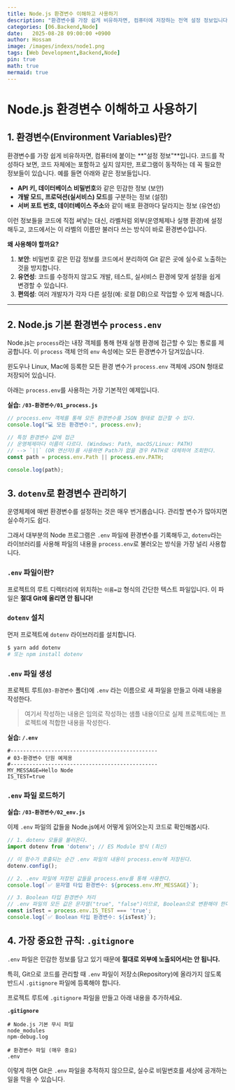 ```yaml
---
title: Node.js 환경변수 이해하고 사용하기
description: "환경변수를 가장 쉽게 비유하자면, 컴퓨터에 저장하는 전역 설정 정보입니다. 코드를 작성하다 보면, 코드 자체에는 포함하고 싶지 않지만, 프로그램이 동작하는 데 꼭 필요한 정보들이 있습니다. 여기서는 이러한 환경변수를 다루는 방법에 대해 설명 합니다."
categories: [06.Backend,Node]
date:   2025-08-28 09:00:00 +0900
author: Hossam
image: /images/indexs/node1.png
tags: [Web Development,Backend,Node]
pin: true
math: true
mermaid: true
---
```


# Node.js 환경변수 이해하고 사용하기

## 1. 환경변수(Environment Variables)란?

환경변수를 가장 쉽게 비유하자면, 컴퓨터에 붙이는 **"설정 정보"**입니다. 코드를 작성하다 보면, 코드 자체에는 포함하고 싶지 않지만, 프로그램이 동작하는 데 꼭 필요한 정보들이 있습니다. 예를 들면 아래와 같은 정보들입니다.

- **API 키, 데이터베이스 비밀번호**와 같은 민감한 정보 (보안)
- **개발 모드, 프로덕션(실서비스) 모드**를 구분하는 정보 (설정)
- **서버 포트 번호, 데이터베이스 주소**와 같이 배포 환경마다 달라지는 정보 (유연성)

이런 정보들을 코드에 직접 써넣는 대신, 라벨처럼 외부(운영체제나 실행 환경)에 설정해두고, 코드에서는 이 라벨의 이름만 불러다 쓰는 방식이 바로 환경변수입니다.

**왜 사용해야 할까요?**

1.  **보안**: 비밀번호 같은 민감 정보를 코드에서 분리하여 Git 같은 곳에 실수로 노출하는 것을 방지합니다.
2.  **유연성**: 코드를 수정하지 않고도 개발, 테스트, 실서비스 환경에 맞게 설정을 쉽게 변경할 수 있습니다.
3.  **편의성**: 여러 개발자가 각자 다른 설정(예: 로컬 DB)으로 작업할 수 있게 해줍니다.

---


## 2. Node.js 기본 환경변수 `process.env`

Node.js는 `process`라는 내장 객체를 통해 현재 실행 환경에 접근할 수 있는 통로를 제공합니다. 이 `process` 객체 안의 `env` 속성에는 모든 환경변수가 담겨있습니다.

윈도우나 Linux, Mac에 등록한 모든 환경 변수가 `process.env` 객체에 JSON 형태로 저장되어 있습니다.

아래는 `process.env`를 사용하는 가장 기본적인 예제입니다.

**실습: `/03-환경변수/01_process.js`**
```javascript
// process.env 객체를 통해 모든 환경변수를 JSON 형태로 접근할 수 있다.
console.log("💻 모든 환경변수:", process.env);

// 특정 환경변수 값에 접근
// 운영체제마다 이름이 다르다. (Windows: Path, macOS/Linux: PATH)
// --> `||` (OR 연산자)를 사용하면 Path가 없을 경우 PATH로 대체하여 조회한다.
const path = process.env.Path || process.env.PATH;

console.log(path);
```


## 3. `dotenv`로 환경변수 관리하기

운영체제에 매번 환경변수를 설정하는 것은 매우 번거롭습니다. 관리할 변수가 많아지면 실수하기도 쉽다.

그래서 대부분의 Node 프로그램은 `.env` 파일에 환경변수를 기록해두고, `dotenv`라는 라이브러리를 사용해 파일의 내용을 `process.env`로 불러오는 방식을 가장 널리 사용합니다.

### `.env` 파일이란?

프로젝트의 루트 디렉터리에 위치하는 `이름=값` 형식의 간단한 텍스트 파일입니다. 이 파일은 **절대 Git에 올리면 안 됩니다!**

### `dotenv` 설치

먼저 프로젝트에 `dotenv` 라이브러리를 설치합니다.

```bash
$ yarn add dotenv
# 또는 npm install dotenv
```

### `.env` 파일 생성

프로젝트 루트(`03-환경변수` 폴더)에 `.env` 라는 이름으로 새 파일을 만들고 아래 내용을 작성한다.

> 여기서 작성하는 내용은 임의로 작성하는 샘플 내용이므로 실제 프로젝트에는 프로젝트에 적합한 내용을 작성한다.

**실습: `/.env`**
```env
#-----------------------------------------------
# 03-환경변수 단원 예제용
#-----------------------------------------------
MY_MESSAGE=Hello Node
IS_TEST=true
```

### `.env` 파일 로드하기

**실습: `/03-환경변수/02_env.js`**

이제 `.env` 파일의 값들을 Node.js에서 어떻게 읽어오는지 코드로 확인해봅시다.

```javascript
// 1. dotenv 모듈을 불러온다.
import dotenv from 'dotenv'; // ES Module 방식 (최신)

// 이 함수가 호출되는 순간 .env 파일의 내용이 process.env에 저장된다.
dotenv.config();

// 2. .env 파일에 저장된 값들을 process.env를 통해 사용한다.
console.log(`✅ 문자열 타입 환경변수: ${process.env.MY_MESSAGE}`);

// 3. Boolean 타입 환경변수 처리
// .env 파일의 모든 값은 문자열("true", "false")이므로, Boolean으로 변환해야 한다.
const isTest = process.env.IS_TEST === 'true';
console.log(`✅ Boolean 타입 환경변수: ${isTest}`);
```


## 4. 가장 중요한 규칙: `.gitignore`

`.env` 파일은 민감한 정보를 담고 있기 때문에 **절대로 외부에 노출되어서는 안 됩니다.**

특히, Git으로 코드를 관리할 때 `.env` 파일이 저장소(Repository)에 올라가지 않도록 반드시 `.gitignore` 파일에 등록해야 합니다.

프로젝트 루트에 `.gitignore` 파일을 만들고 아래 내용을 추가하세요.

**`.gitignore`**
```
# Node.js 기본 무시 파일
node_modules
npm-debug.log

# 환경변수 파일 (매우 중요)
.env
```

이렇게 하면 Git은 `.env` 파일을 추적하지 않으므로, 실수로 비밀번호를 세상에 공개하는 일을 막을 수 있습니다.
